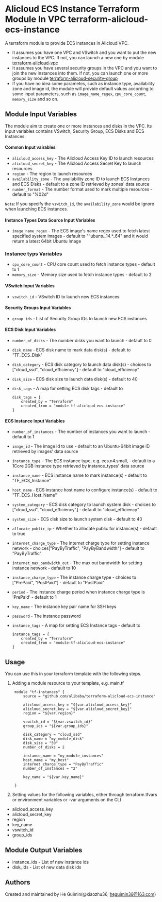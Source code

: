Alicloud ECS Instance Terraform Module In VPC
terraform-alicloud-ecs-instance
=====================================================================

A terraform module to provide ECS instances in Alicloud VPC.

- It assumes you have one VPC and VSwitch and you want to put the new instances to the VPC. If not, you can launch a new one by module [terraform-alicloud-vpc](https://github.com/alibaba/terraform-alicloud-vpc)
- It assumes you have several security groups in the VPC and you want to join the new instances into them. If not, you can launch one or more groups by module [terraform-alicloud-security-group](https://github.com/alibaba/terraform-alicloud-security-group)
- If you have no idea some parametes, such as instance type, availability zone and image id,
  the module will provide default values according to some input parameters, such as `image_name_regex`, `cpu_core_count`, `memory_size` and so on.


Module Input Variables
----------------------

The module aim to create one or more instances and disks in the VPC. Its input variables contains VSwitch, Security Group, ECS Disks and ECS Instances.

#### Common Input vairables

- `alicloud_access_key` - The Alicloud Access Key ID to launch resources
- `alicloud_secret_key` - The Alicloud Access Secret Key to launch resources
- `region` - The region to launch resources
- `availability_zone` - The availability zone ID to launch ECS Instances and ECS Disks - default to a zone ID retrieved by zones' data source
- `number_format` - The number format used to mark multiple resources - default to "%02d"

`Note`: If you specify the `vswitch_id`, the `availability_zone` would be ignore when launching ECS instances.
#### Instance Types Data Source Input Variables

- `image_name_regex` - The ECS image's name regex used to fetch latest specified system images - default to "^ubuntu_14.*_64" and it would return a latest 64bit Ubuntu Image

### Instance typs Variables

- `cpu_core_count` - CPU core count used to fetch instance types - default to 1
- `memory_size` - Memory size used to fetch instance types - default to 2

#### VSwitch Input Variables

- `vswitch_id` - VSwitch ID to launch new ECS instances

#### Security Groups Input Variables

- `group_ids` - List of Security Group IDs to launch new ECS instances

#### ECS Disk Input Variables

- `number_of_disks` - The number disks you want to launch - default to 0
- `disk_name` - ECS disk name to mark data disk(s) - default to "TF_ECS_Disk"
- `disk_category` - ECS disk category to launch data disk(s) - choices to ["cloud_ssd", "cloud_efficiency"] - default to "cloud_efficiency"
- `disk_size` - ECS disk size to launch data disk(s) - default to 40
- `disk_tags` - A map for setting ECS disk tags - default to

      disk_tags = {
          created_by = "Terraform"
          created_from = "module-tf-alicloud-ecs-instance"
      }

#### ECS Instance Input Variables

- `number_of_instances` - The number of instances you want to launch - default to 1
- `image_id` - The image id to use - default to an Ubuntu-64bit image ID retrieved by images' data source
- `instance_type` - The ECS instance type, e.g. ecs.n4.small, - default to a 1Core 2GB instance type retrieved by instance_types' data source
- `instance_name` - ECS instance name to mark instance(s) - default to "TF_ECS_Instance"
- `host_name` - ECS instance host name to configure instance(s) - default to "TF_ECS_Host_Name"
- `system_category` - ECS disk category to launch system disk - choices to ["cloud_ssd", "cloud_efficiency"] - default to "cloud_efficiency"
- `system_size` - ECS disk size to launch system disk - default to 40
- `allocate_public_ip` - Whether to allocate public for instance(s) - default to true
- `internet_charge_type` - The internet charge type for setting instance network - choices["PayByTraffic", "PayByBandwidth"] - default to "PayByTraffic"
- `internet_max_bandwidth_out` - The max out bandwidth for setting instance network - default to 10
- `instance_charge_type` - The instance charge type - choices to ["PrePaid", "PostPaid"] - default to "PostPaid"
- `period` - The instance charge period when instance charge type is 'PrePaid' - default to 1
- `key_name` - The instance key pair name for SSH keys
- `password` - The instance password
- `instance_tags` - A map for setting ECS Instance tags - default to

      instance_tags = {
          created_by = "Terraform"
          created_from = "module-tf-alicloud-ecs-instance"
      }


Usage
-----
You can use this in your terraform template with the following steps.

1. Adding a module resource to your template, e.g. main.tf


        module "tf-instances" {
            source = "github.com/alibaba/terraform-alicloud-ecs-instance"

            alicloud_access_key = "${var.alicloud_access_key}"
            alicloud_secret_key = "${var.alicloud_secret_key}"
            region = "${var.region}"

            vswitch_id = "${var.vswitch_id}"
            group_ids = "${var.group_ids}"

            disk_category = "cloud_ssd"
            disk_name = "my_module_disk"
            disk_size = "50"
            number_of_disks = 2

            instance_name = "my_module_instances"
            host_name = "my_host"
            internet_charge_type = "PayByTraffic"
            number_of_instances = "2"

            key_name = "${var.key_name}"

        }

2. Setting values for the following variables, either through terraform.tfvars or environment variables or -var arguments on the CLI

- alicloud_access_key
- alicloud_secret_key
- region
- key_name
- vswitch_id
- group_ids

Module Output Variables
-----------------------

- instance_ids - List of new instance ids
- disk_ids - List of new data disk ids

Authors
-------
Created and maintained by He Guimin(@xiaozhu36, heguimin36@163.com)